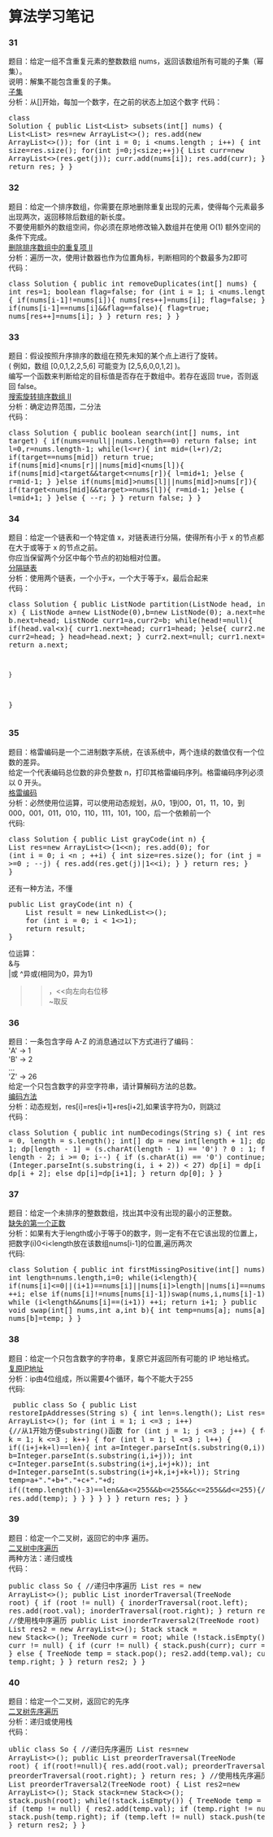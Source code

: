 # 算法学习笔记 
### 31
题目：给定一组不含重复元素的整数数组 nums，返回该数组所有可能的子集（幂集）。  
说明：解集不能包含重复的子集。   
[子集](https://leetcode-cn.com/problems/subsets/description/)  
分析：从[]开始，每加一个数字，在之前的状态上加这个数字 
代码：<pre>class Solution {
    public List<List<Integer>> subsets(int[] nums) {
        List<List<Integer>> res=new ArrayList<>();
        res.add(new ArrayList<>());
        for (int i = 0; i <nums.length ; i++) {
            int size=res.size();
            for(int j=0;j<size;++j){
                List<Integer> curr=new ArrayList<>(res.get(j));
                curr.add(nums[i]);
                res.add(curr);
            }
        }
        return res;
    }
}</pre>

### 32
题目：给定一个排序数组，你需要在原地删除重复出现的元素，使得每个元素最多出现两次，返回移除后数组的新长度。  
不要使用额外的数组空间，你必须在原地修改输入数组并在使用 O(1) 额外空间的条件下完成。  
[ 删除排序数组中的重复项 II](https://leetcode-cn.com/problems/remove-duplicates-from-sorted-array-ii/description/)  
分析：遍历一次，使用计数器也作为位置角标，判断相同的个数最多为2即可  
代码：<pre>class Solution {
    public int removeDuplicates(int[] nums) {
        int res=1;
        boolean flag=false;
        for (int i = 1; i <nums.length ; i++) {
            if(nums[i-1]!=nums[i]){
                nums[res++]=nums[i];
                flag=false;
            } else if(nums[i-1]==nums[i]&&flag==false){
                flag=true;
                nums[res++]=nums[i];
            }
        }
        return res;
    }
}</pre>  

### 33
题目：假设按照升序排序的数组在预先未知的某个点上进行了旋转。  
( 例如，数组 [0,0,1,2,2,5,6] 可能变为 [2,5,6,0,0,1,2] )。  
编写一个函数来判断给定的目标值是否存在于数组中。若存在返回 true，否则返回 false。  
 [搜索旋转排序数组 II](https://leetcode-cn.com/problems/search-in-rotated-sorted-array-ii/description/)  
分析：确定边界范围，二分法  
代码：<pre>class Solution {
    public boolean search(int[] nums, int target) {
        if(nums==null||nums.length==0)
            return false;
        int l=0,r=nums.length-1;
        while(l<=r){
            int mid=(l+r)/2;
            if(target==nums[mid])
                return true;
            if(nums[mid]<nums[r]||nums[mid]<nums[l]){
                if(nums[mid]<target&&target<=nums[r]){
                    l=mid+1;
                }else {
                    r=mid-1;
                }
            }else if(nums[mid]>nums[l]||nums[mid]>nums[r]){
                if(target<nums[mid]&&target>=nums[l]){
                    r=mid-1;
                }else {
                    l=mid+1;
                }
            }else {
                --r;
            }
        }
        return false;
    }
}</pre>
### 34
题目：给定一个链表和一个特定值 x，对链表进行分隔，使得所有小于 x 的节点都在大于或等于 x 的节点之前。  
你应当保留两个分区中每个节点的初始相对位置。  
[分隔链表](https://leetcode-cn.com/problems/partition-list/description/)    
分析：使用两个链表，一个小于x，一个大于等于x，最后合起来  
代码：<pre>class Solution {
    public ListNode partition(ListNode head, int x) {
        ListNode a=new ListNode(0),b=new ListNode(0);
        a.next=head;
        b.next=head;
        ListNode curr1=a,curr2=b;
        while(head!=null){
            if(head.val<x){
                curr1.next=head;
                curr1=head;
            }else{
                curr2.next=head;
                curr2=head;
            }
            head=head.next;
        }
        curr2.next=null;
        curr1.next=b.next;
        return a.next;
        
    }
}</pre>
### 35
题目：格雷编码是一个二进制数字系统，在该系统中，两个连续的数值仅有一个位数的差异。  
给定一个代表编码总位数的非负整数 n，打印其格雷编码序列。格雷编码序列必须以 0 开头。   
[格雷编码](https://leetcode-cn.com/problems/gray-code/description/)  
分析：必然使用位运算，可以使用动态规划，从0，1到00，01，11，10，到000，001，011，010，110，111，101，100，后一个依赖前一个    
代码:<pre>class Solution {
    public List<Integer> grayCode(int n) {
        List<Integer> res=new ArrayList<>(1<<n);
        res.add(0);
        for (int i = 0; i <n ; ++i) {
            int size=res.size();
            for (int j = size-1; j >=0 ; --j) {
                res.add(res.get(j)|1<<i);
            }
        }
        return res;
    }
}</pre>
还有一种方法，不懂  
<pre>public List<Integer> grayCode(int n) {
    List<Integer> result = new LinkedList<>();
    for (int i = 0; i < 1<<n; i++) result.add(i ^ i>>1);
    return result;
}</pre>
位运算：  
&与  
|或
^异或(相同为0，异为1)  
>>，<<向左向右位移  
~取反

### 36
题目：一条包含字母 A-Z 的消息通过以下方式进行了编码：  
'A' -> 1  
'B' -> 2  
...  
'Z' -> 26  
给定一个只包含数字的非空字符串，请计算解码方法的总数。    
[编码方法](https://leetcode-cn.com/problems/decode-ways/description/)     
分析：动态规划，res[i]=res[i+1]+res[i+2],如果该字符为0，则跳过  
代码：<pre>class Solution {
    public int numDecodings(String s) {
        int res = 0, length = s.length();
        int[] dp = new int[length + 1];
        dp[length] = 1;
        dp[length - 1] = (s.charAt(length - 1) == '0') ? 0 : 1;
        for (int i = length - 2; i >= 0; i--) {
            if (s.charAt(i) == '0') continue;
            if (Integer.parseInt(s.substring(i, i + 2)) < 27) dp[i] = dp[i + 1] + dp[i + 2];
            else dp[i]=dp[i+1];
        }
        return dp[0];
    }
}</pre>

### 37 
题目：给定一个未排序的整数数组，找出其中没有出现的最小的正整数。  
[ 缺失的第一个正数](https://leetcode-cn.com/problems/first-missing-positive/description/)  
分析：如果有大于length或小于等于0的数字，则一定有不在它该出现的位置上，把数字(i)0<i<length放在该数组nums[i-1]的位置,遍历两次  
代码:<pre>class Solution {
    public int firstMissingPositive(int[] nums) {
        int length=nums.length,i=0;
        while(i<length){
            if(nums[i]<=0||(i+1)==nums[i]||nums[i]>length||nums[i]==nums[nums[i]-1]) ++i;
            else if(nums[i]!=nums[nums[i]-1])swap(nums,i,nums[i]-1);
        }
        i=0;
        while (i<length&&nums[i]==(i+1)) ++i;
        return i+1;
    }
    public void swap(int[] nums,int a,int b){
        int temp=nums[a];
        nums[a]=nums[b];
        nums[b]=temp;
    }
}</pre>

### 38
题目：给定一个只包含数字的字符串，复原它并返回所有可能的 IP 地址格式。  
[复原IP地址](https://leetcode-cn.com/problems/restore-ip-addresses/description/)  
分析：ip由4位组成，所以需要4个循环，每个不能大于255    
代码:<pre>
public class So {
    public List<String> restoreIpAddresses(String s) {
        int len=s.length();
        List<String> res=new ArrayList<>();
        for (int i = 1; i <=3 ; i++) {//从1开始方便substring()函数
            for (int j = 1; j <=3 ; j++) {
                for (int k = 1; k <=3 ; k++) {
                    for (int l = 1; l <=3 ; l++) {
                        if((i+j+k+l)==len){
                            int a=Integer.parseInt(s.substring(0,i));
                            int b=Integer.parseInt(s.substring(i,i+j));
                            int c=Integer.parseInt(s.substring(i+j,i+j+k));
                            int d=Integer.parseInt(s.substring(i+j+k,i+j+k+l));
                            String temp=a+"."+b+"."+c+"."+d;
                            if((temp.length()-3)==len&&a<=255&&b<=255&&c<=255&&d<=255){//排除以0开头的长度部位1的
                                res.add(temp);
                            }
                        }
                    }
                }
            }
        }
        return res;
    }
}
</pre>

### 39
题目：给定一个二叉树，返回它的中序 遍历。  
[二叉树中序遍历](https://leetcode-cn.com/problems/binary-tree-inorder-traversal/description/)  
两种方法：递归或栈  
代码：<pre>public class So {
    //递归中序遍历
    List<Integer> res = new ArrayList<>();
    public List<Integer> inorderTraversal(TreeNode root) {
        if (root != null) {
            inorderTraversal(root.left);
            res.add(root.val);
            inorderTraversal(root.right);
        }
        return res;
    }
    //使用栈中序遍历
    public List<Integer> inorderTraversal2(TreeNode root) {
        List<Integer> res2 = new ArrayList<>();
        Stack<TreeNode> stack = new Stack<>();
        TreeNode curr = root;
        while (!stack.isEmpty() || curr != null) {
            if (curr != null) {
                stack.push(curr);
                curr = curr.left;
            } else {
                TreeNode temp = stack.pop();
                res2.add(temp.val);
                curr = temp.right;
            }
        }
        return res2;
    }
}
</pre>

### 40
题目：给定一个二叉树，返回它的先序  
[二叉树先序遍历](https://leetcode-cn.com/problems/binary-tree-preorder-traversal/description/)  
分析：递归或使用栈  
代码：<pre>ublic class So {
    //递归先序遍历
    List<Integer> res=new ArrayList<>();
    public List<Integer> preorderTraversal(TreeNode root) {
        if(root!=null){
            res.add(root.val);
            preorderTraversal(root.left);
            preorderTraversal(root.right);
        }
        return res;
    }
    //使用栈先序遍历
    public List<Integer> preorderTraversal2(TreeNode root) {
        List<Integer> res2=new ArrayList<>();
        Stack<TreeNode> stack=new Stack<>();
        stack.push(root);
        while(!stack.isEmpty()) {
            TreeNode temp = stack.pop();
            if (temp != null) {
                res2.add(temp.val);
                if (temp.right != null) stack.push(temp.right);
                if (temp.left != null) stack.push(temp.left);
            }
        }
        return res2;
    }
}</pre>